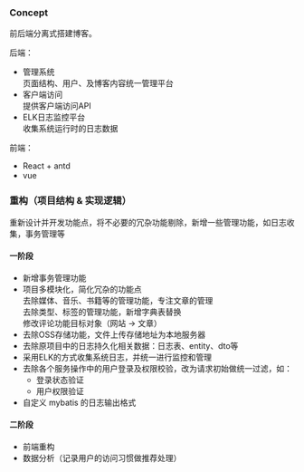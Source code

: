 ### Concept

前后端分离式搭建博客。

后端：
- 管理系统  
页面结构、用户、及博客内容统一管理平台
- 客户端访问  
提供客户端访问API
- ELK日志监控平台  
收集系统运行时的日志数据

前端：
- React + antd
- vue

### 重构（项目结构 & 实现逻辑）
重新设计并开发功能点，将不必要的冗杂功能剔除，新增一些管理功能，如日志收集，事务管理等

#### 一阶段

- 新增事务管理功能
- 项目多模块化，简化冗杂的功能点  
去除媒体、音乐、书籍等的管理功能，专注文章的管理  
去除类型、标签的管理功能，新增字典表替换  
修改评论功能目标对象（网站 -> 文章）
- 去除OSS存储功能，文件上传存储地址为本地服务器
- 去除原项目中的日志持久化相关数据：日志表、entity、dto等
- 采用ELK的方式收集系统日志，并统一进行监控和管理
- 去除各个服务操作中的用户登录及权限校验，改为请求初始做统一过滤，如：
  - 登录状态验证
  - 用户权限验证
- 自定义 mybatis 的日志输出格式

#### 二阶段

- 前端重构
- 数据分析（记录用户的访问习惯做推荐处理）